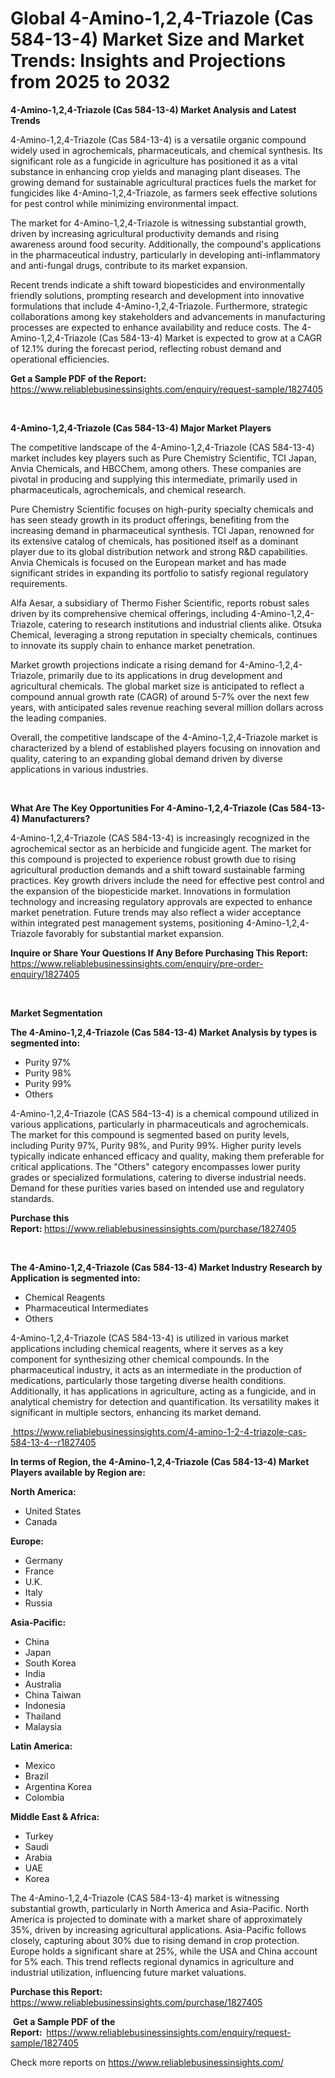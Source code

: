 <p><h1>Global 4-Amino-1,2,4-Triazole (Cas 584-13-4) Market Size and Market Trends: Insights and Projections from 2025 to 2032</h1></p><p><strong>4-Amino-1,2,4-Triazole (Cas 584-13-4) Market Analysis and Latest Trends</strong></p>
<p><p>4-Amino-1,2,4-Triazole (Cas 584-13-4) is a versatile organic compound widely used in agrochemicals, pharmaceuticals, and chemical synthesis. Its significant role as a fungicide in agriculture has positioned it as a vital substance in enhancing crop yields and managing plant diseases. The growing demand for sustainable agricultural practices fuels the market for fungicides like 4-Amino-1,2,4-Triazole, as farmers seek effective solutions for pest control while minimizing environmental impact.</p><p>The market for 4-Amino-1,2,4-Triazole is witnessing substantial growth, driven by increasing agricultural productivity demands and rising awareness around food security. Additionally, the compound's applications in the pharmaceutical industry, particularly in developing anti-inflammatory and anti-fungal drugs, contribute to its market expansion. </p><p>Recent trends indicate a shift toward biopesticides and environmentally friendly solutions, prompting research and development into innovative formulations that include 4-Amino-1,2,4-Triazole. Furthermore, strategic collaborations among key stakeholders and advancements in manufacturing processes are expected to enhance availability and reduce costs. The 4-Amino-1,2,4-Triazole (Cas 584-13-4) Market is expected to grow at a CAGR of 12.1% during the forecast period, reflecting robust demand and operational efficiencies.</p></p>
<p><strong>Get a Sample PDF of the Report:&nbsp;</strong> <a href="https://www.reliablebusinessinsights.com/enquiry/request-sample/1827405?utm_campaign=2238&utm_medium=2&utm_source=Github&utm_content=ia&utm_term=03042025&utm_id=4-amino-124-triazole-cas-584-13-4">https://www.reliablebusinessinsights.com/enquiry/request-sample/1827405</a></p>
<p>&nbsp;</p>
<p><strong>4-Amino-1,2,4-Triazole (Cas 584-13-4) Major Market Players</strong></p>
<p><p>The competitive landscape of the 4-Amino-1,2,4-Triazole (CAS 584-13-4) market includes key players such as Pure Chemistry Scientific, TCI Japan, Anvia Chemicals, and HBCChem, among others. These companies are pivotal in producing and supplying this intermediate, primarily used in pharmaceuticals, agrochemicals, and chemical research.</p><p>Pure Chemistry Scientific focuses on high-purity specialty chemicals and has seen steady growth in its product offerings, benefiting from the increasing demand in pharmaceutical synthesis. TCI Japan, renowned for its extensive catalog of chemicals, has positioned itself as a dominant player due to its global distribution network and strong R&D capabilities. Anvia Chemicals is focused on the European market and has made significant strides in expanding its portfolio to satisfy regional regulatory requirements.</p><p>Alfa Aesar, a subsidiary of Thermo Fisher Scientific, reports robust sales driven by its comprehensive chemical offerings, including 4-Amino-1,2,4-Triazole, catering to research institutions and industrial clients alike. Otsuka Chemical, leveraging a strong reputation in specialty chemicals, continues to innovate its supply chain to enhance market penetration.</p><p>Market growth projections indicate a rising demand for 4-Amino-1,2,4-Triazole, primarily due to its applications in drug development and agricultural chemicals. The global market size is anticipated to reflect a compound annual growth rate (CAGR) of around 5-7% over the next few years, with anticipated sales revenue reaching several million dollars across the leading companies.</p><p>Overall, the competitive landscape of the 4-Amino-1,2,4-Triazole market is characterized by a blend of established players focusing on innovation and quality, catering to an expanding global demand driven by diverse applications in various industries.</p></p>
<p>&nbsp;</p>
<p><strong>What Are The Key Opportunities For 4-Amino-1,2,4-Triazole (Cas 584-13-4) Manufacturers?</strong></p>
<p><p>4-Amino-1,2,4-Triazole (CAS 584-13-4) is increasingly recognized in the agrochemical sector as an herbicide and fungicide agent. The market for this compound is projected to experience robust growth due to rising agricultural production demands and a shift toward sustainable farming practices. Key growth drivers include the need for effective pest control and the expansion of the biopesticide market. Innovations in formulation technology and increasing regulatory approvals are expected to enhance market penetration. Future trends may also reflect a wider acceptance within integrated pest management systems, positioning 4-Amino-1,2,4-Triazole favorably for substantial market expansion.</p></p>
<p><strong>Inquire or Share Your Questions If Any Before Purchasing This Report:</strong> <a href="https://www.reliablebusinessinsights.com/enquiry/pre-order-enquiry/1827405?utm_campaign=2238&utm_medium=2&utm_source=Github&utm_content=ia&utm_term=03042025&utm_id=4-amino-124-triazole-cas-584-13-4">https://www.reliablebusinessinsights.com/enquiry/pre-order-enquiry/1827405</a></p>
<p>&nbsp;</p>
<p><strong>Market Segmentation</strong></p>
<p><strong>The 4-Amino-1,2,4-Triazole (Cas 584-13-4) Market Analysis by types is segmented into:</strong></p>
<p><ul><li>Purity 97%</li><li>Purity 98%</li><li>Purity 99%</li><li>Others</li></ul></p>
<p><p>4-Amino-1,2,4-Triazole (CAS 584-13-4) is a chemical compound utilized in various applications, particularly in pharmaceuticals and agrochemicals. The market for this compound is segmented based on purity levels, including Purity 97%, Purity 98%, and Purity 99%. Higher purity levels typically indicate enhanced efficacy and quality, making them preferable for critical applications. The "Others" category encompasses lower purity grades or specialized formulations, catering to diverse industrial needs. Demand for these purities varies based on intended use and regulatory standards.</p></p>
<p><strong>Purchase this Report:&nbsp;</strong><a href="https://www.reliablebusinessinsights.com/purchase/1827405?utm_campaign=2238&utm_medium=2&utm_source=Github&utm_content=ia&utm_term=03042025&utm_id=4-amino-124-triazole-cas-584-13-4">https://www.reliablebusinessinsights.com/purchase/1827405</a></p>
<p>&nbsp;</p>
<p><strong>The 4-Amino-1,2,4-Triazole (Cas 584-13-4) Market Industry Research by Application is segmented into:</strong></p>
<p><ul><li>Chemical Reagents</li><li>Pharmaceutical Intermediates</li><li>Others</li></ul></p>
<p><p>4-Amino-1,2,4-Triazole (CAS 584-13-4) is utilized in various market applications including chemical reagents, where it serves as a key component for synthesizing other chemical compounds. In the pharmaceutical industry, it acts as an intermediate in the production of medications, particularly those targeting diverse health conditions. Additionally, it has applications in agriculture, acting as a fungicide, and in analytical chemistry for detection and quantification. Its versatility makes it significant in multiple sectors, enhancing its market demand.</p></p>
<p><a href="https://www.reliablebusinessinsights.com/4-amino-1-2-4-triazole-cas-584-13-4--r1827405?utm_campaign=2238&utm_medium=2&utm_source=Github&utm_content=ia&utm_term=03042025&utm_id=4-amino-124-triazole-cas-584-13-4">&nbsp;https://www.reliablebusinessinsights.com/4-amino-1-2-4-triazole-cas-584-13-4--r1827405</a></p>
<p><strong>In terms of Region, the 4-Amino-1,2,4-Triazole (Cas 584-13-4) Market Players available by Region are:</strong></p>
<p>
    <p> <strong> North America: </strong>
        <ul>
            <li>United States</li>
            <li>Canada</li>
        </ul>
        </p> 
    <p> <strong> Europe: </strong>
        <ul>
            <li>Germany</li>
            <li>France</li>
            <li>U.K.</li>
            <li>Italy</li>
            <li>Russia</li>
        </ul>
        </p> 
    <p> <strong> Asia-Pacific: </strong>
        <ul>
            <li>China</li>
            <li>Japan</li>
            <li>South Korea</li>
            <li>India</li>
            <li>Australia</li>
            <li>China Taiwan</li>
            <li>Indonesia</li>
            <li>Thailand</li>
            <li>Malaysia</li>
        </ul>
        </p> 
    <p> <strong> Latin America: </strong>
        <ul>
            <li>Mexico</li>
            <li>Brazil</li>
            <li>Argentina Korea</li>
            <li>Colombia</li>
        </ul>
        </p> 
    <p> <strong> Middle East & Africa: </strong>
        <ul>
            <li>Turkey</li>
            <li>Saudi</li>
            <li>Arabia</li>
            <li>UAE</li>
            <li>Korea</li>
        </ul>
    </p>
    </p>
<p><p>The 4-Amino-1,2,4-Triazole (CAS 584-13-4) market is witnessing substantial growth, particularly in North America and Asia-Pacific. North America is projected to dominate with a market share of approximately 35%, driven by increasing agricultural applications. Asia-Pacific follows closely, capturing about 30% due to rising demand in crop protection. Europe holds a significant share at 25%, while the USA and China account for 5% each. This trend reflects regional dynamics in agriculture and industrial utilization, influencing future market valuations.</p></p>
<p><strong>Purchase this Report: </strong><a href="https://www.reliablebusinessinsights.com/purchase/1827405?utm_campaign=2238&utm_medium=2&utm_source=Github&utm_content=ia&utm_term=03042025&utm_id=4-amino-124-triazole-cas-584-13-4">https://www.reliablebusinessinsights.com/purchase/1827405</a></p>
<p>&nbsp;<strong>Get a Sample PDF of the Report:&nbsp;&nbsp;</strong><a href="https://www.reliablebusinessinsights.com/enquiry/request-sample/1827405?utm_campaign=2238&utm_medium=2&utm_source=Github&utm_content=ia&utm_term=03042025&utm_id=4-amino-124-triazole-cas-584-13-4">https://www.reliablebusinessinsights.com/enquiry/request-sample/1827405</a></p>
<p><strong></strong></p>
<p>Check more reports on <a href="https://www.reliablebusinessinsights.com/?utm_campaign=2238&utm_medium=2&utm_source=Github&utm_content=ia&utm_term=03042025&utm_id=4-amino-124-triazole-cas-584-13-4">https://www.reliablebusinessinsights.com/</a></p>